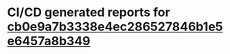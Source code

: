 # CI/CD generated reports for [cb0e9a7b3338e4ec286527846b1e5e6457a8b349](https://github.com/hydephp/develop/commit/cb0e9a7b3338e4ec286527846b1e5e6457a8b349)
